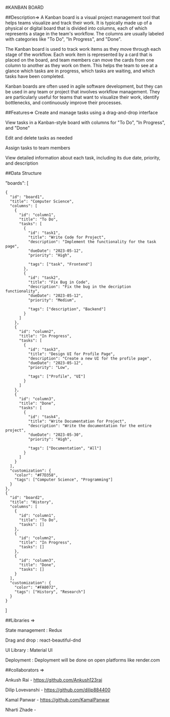 #KANBAN BOARD

##Description=>
A Kanban board is a visual project management tool that helps teams visualize and track their work. It is typically made up of a physical or digital board that is divided into columns, each of which represents a stage in the team's workflow. The columns are usually labeled with categories like "To Do", "In Progress", and "Done".

The Kanban board is used to track work items as they move through each stage of the workflow. Each work item is represented by a card that is placed on the board, and team members can move the cards from one column to another as they work on them. This helps the team to see at a glance which tasks are in progress, which tasks are waiting, and which tasks have been completed.

Kanban boards are often used in agile software development, but they can be used in any team or project that involves workflow management. They are particularly useful for teams that want to visualize their work, identify bottlenecks, and continuously improve their processes.


##Features=>
Create and manage tasks using a drag-and-drop interface

View tasks in a Kanban-style board with columns for "To Do", "In Progress", and "Done"

Edit and delete tasks as needed

Assign tasks to team members

View detailed information about each task, including its due date, priority, and description




##Data Structure

  "boards": [
  
    {
      "id": "board1",
      "title": "Computer Science",
      "columns": [
        {
          "id": "column1",
          "title": "To Do",
          "tasks": [
            {
              "id": "task1",
              "title": "Write Code for Project",
              "description": "Implement the functionality for the task page",
              "dueDate": "2023-05-12",
              "priority": "High",
             
              "tags": ["task", "Frontend"]
            },
            {
              "id": "task2",
              "title": "Fix Bug in Code",
              "description": "Fix the bug in the decription functionality",
              "dueDate": "2023-05-12",
              "priority": "Medium",
              
              "tags": ["description", "Backend"]
            }
          ]
        },
        {
          "id": "column2",
          "title": "In Progress",
          "tasks": [
            {
              "id": "task3",
              "title": "Design UI for Profile Page",
              "description": "Create a new UI for the profile page",
              "dueDate": "2023-05-12",
              "priority": "Low",
           
              "tags": ["Profile", "UI"]
            }
          ]
        },
        {
          "id": "column3",
          "title": "Done",
          "tasks": [
            {
              "id": "task4",
              "title": "Write Documentation for Project",
              "description": "Write the documentation for the entire project",
              "dueDate": "2023-05-30",
              "priority": "High",
             
              "tags": ["Documentation", "All"]
            }
          ]
        }
      ],
      "customization": {
        "color": "#F7D358",
        "tags": ["Computer Science", "Programming"]
      }
    },
    {
      "id": "board2",
      "title": "History",
      "columns": [
        {
          "id": "column1",
          "title": "To Do",
          "tasks": []
        },
        {
          "id": "column2",
          "title": "In Progress",
          "tasks": []
        },
        {
          "id": "column3",
          "title": "Done",
          "tasks": []
        }
      ],
      "customization": {
        "color": "#FA8072",
        "tags": ["History", "Research"]
      }
    }
  ]



##Libraries =>

State management : Redux

Drag and drop : react-beautiful-dnd

UI Library : Material UI

Deployment : Deployment will be done on open platforms like render.com


##collaborators =>

Ankush Rai - https://github.com/Ankush123rai

Dilip Lovevanshi - https://github.com/dilip884400

Kamal Panwar - https://github.com/KamalPanwar

Nharti Zhade - 
